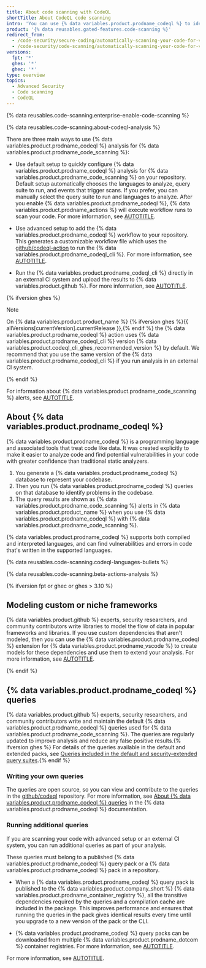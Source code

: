 ```yaml
---
title: About code scanning with CodeQL
shortTitle: About CodeQL code scanning
intro: 'You can use {% data variables.product.prodname_codeql %} to identify vulnerabilities and errors in your code. The results are shown as {% data variables.product.prodname_code_scanning %} alerts in {% data variables.product.prodname_dotcom %}.'
product: '{% data reusables.gated-features.code-scanning %}'
redirect_from:
  - /code-security/secure-coding/automatically-scanning-your-code-for-vulnerabilities-and-errors/about-code-scanning-with-codeql
  - /code-security/code-scanning/automatically-scanning-your-code-for-vulnerabilities-and-errors/about-code-scanning-with-codeql
versions:
  fpt: '*'
  ghes: '*'
  ghec: '*'
type: overview
topics:
  - Advanced Security
  - Code scanning
  - CodeQL
---
```


{% data reusables.code-scanning.enterprise-enable-code-scanning %}

{% data reusables.code-scanning.about-codeql-analysis %}

There are three main ways to use {% data variables.product.prodname_codeql %} analysis for {% data variables.product.prodname_code_scanning %}:

* Use default setup to quickly configure {% data variables.product.prodname_codeql %} analysis for {% data variables.product.prodname_code_scanning %} on your repository. Default setup automatically chooses the languages to analyze, query suite to run, and events that trigger scans. If you prefer, you can manually select the query suite to run and languages to analyze. After you enable {% data variables.product.prodname_codeql %}, {% data variables.product.prodname_actions %} will execute workflow runs to scan your code. For more information, see [AUTOTITLE](/code-security/code-scanning/enabling-code-scanning/configuring-default-setup-for-code-scanning).
* Use advanced setup to add the {% data variables.product.prodname_codeql %} workflow to your repository. This generates a customizable workflow file which uses the [github/codeql-action](https://github.com/github/codeql-action/) to run the {% data variables.product.prodname_codeql_cli %}. For more information, see [AUTOTITLE](/code-security/code-scanning/creating-an-advanced-setup-for-code-scanning/configuring-advanced-setup-for-code-scanning#configuring-advanced-setup-for-code-scanning-with-codeql).

* Run the {% data variables.product.prodname_codeql_cli %} directly in an external CI system and upload the results to {% data variables.product.github %}. For more information, see [AUTOTITLE](/code-security/code-scanning/integrating-with-code-scanning/using-code-scanning-with-your-existing-ci-system).

{% ifversion ghes %}

> [!NOTE]
> On {% data variables.product.product_name %} {% ifversion ghes %}{{ allVersions[currentVersion].currentRelease }},{% endif %} the {% data variables.product.prodname_codeql %} action uses {% data variables.product.prodname_codeql_cli %} version {% data variables.product.codeql_cli_ghes_recommended_version %} by default. We recommend that you use the same version of the {% data variables.product.prodname_codeql_cli %} if you run analysis in an external CI system.

{% endif %}

For information about {% data variables.product.prodname_code_scanning %} alerts, see [AUTOTITLE](/code-security/code-scanning/managing-code-scanning-alerts/about-code-scanning-alerts).

## About {% data variables.product.prodname_codeql %}

{% data variables.product.prodname_codeql %} is a programming language and associated tools that treat code like data. It was created explicitly to make it easier to analyze code and find potential vulnerabilities in your code with greater confidence than traditional static analyzers.

1. You generate a {% data variables.product.prodname_codeql %} database to represent your codebase.
1. Then you run {% data variables.product.prodname_codeql %} queries on that database to identify problems in the codebase.
1. The query results are shown as {% data variables.product.prodname_code_scanning %} alerts in {% data variables.product.product_name %} when you use {% data variables.product.prodname_codeql %} with {% data variables.product.prodname_code_scanning %}.

{% data variables.product.prodname_codeql %} supports both compiled and interpreted languages, and can find vulnerabilities and errors in code that's written in the supported languages.

{% data reusables.code-scanning.codeql-languages-bullets %}

{% data reusables.code-scanning.beta-actions-analysis %}

{% ifversion fpt or ghec or ghes > 3.10 %}

## Modeling custom or niche frameworks

{% data variables.product.github %} experts, security researchers, and community contributors write libraries to model the flow of data in popular frameworks and libraries. If you use custom dependencies that aren't modeled, then you can use the {% data variables.product.prodname_codeql %} extension for {% data variables.product.prodname_vscode %} to create models for these dependencies and use them to extend your analysis. For more information, see [AUTOTITLE](/code-security/codeql-for-vs-code/using-the-advanced-functionality-of-the-codeql-for-vs-code-extension/using-the-codeql-model-editor).

{% endif %}

## {% data variables.product.prodname_codeql %} queries

{% data variables.product.github %} experts, security researchers, and community contributors write and maintain the default {% data variables.product.prodname_codeql %} queries used for {% data variables.product.prodname_code_scanning %}. The queries are regularly updated to improve analysis and reduce any false positive results.{% ifversion ghes %} For details of the queries available in the default and extended packs, see [Queries included in the default and security-extended query suites](/code-security/code-scanning/managing-your-code-scanning-configuration/codeql-query-suites#queries-included-in-the-default-and-security-extended-query-suites).{% endif %}

### Writing your own queries

The queries are open source, so you can view and contribute to the queries in the [github/codeql](https://github.com/github/codeql) repository. For more information, see [About {% data variables.product.prodname_codeql %} queries](https://codeql.github.com/docs/writing-codeql-queries/about-codeql-queries/) in the {% data variables.product.prodname_codeql %} documentation.

### Running additional queries

If you are scanning your code with advanced setup or an external CI system, you can run additional queries as part of your analysis.

These queries must belong to a published {% data variables.product.prodname_codeql %} query pack or a {% data variables.product.prodname_codeql %} pack in a repository.

* When a {% data variables.product.prodname_codeql %} query pack is published to the {% data variables.product.company_short %} {% data variables.product.prodname_container_registry %}, all the transitive dependencies required by the queries and a compilation cache are included in the package. This improves performance and ensures that running the queries in the pack gives identical results every time until you upgrade to a new version of the pack or the CLI.

* {% data variables.product.prodname_codeql %} query packs can be downloaded from multiple {% data variables.product.prodname_dotcom %} container registries. For more information, see [AUTOTITLE](/code-security/code-scanning/creating-an-advanced-setup-for-code-scanning/customizing-your-advanced-setup-for-code-scanning#downloading-codeql-packs-from-github-enterprise-server).

For more information, see [AUTOTITLE](/code-security/codeql-cli/getting-started-with-the-codeql-cli/customizing-analysis-with-codeql-packs).
